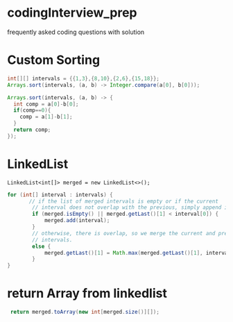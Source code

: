 # codingInterview_prep
frequently asked coding questions with solution


# Custom Sorting
```java
int[][] intervals = {{1,3},{8,10},{2,6},{15,18}};
Arrays.sort(intervals, (a, b) -> Integer.compare(a[0], b[0]));
```

```java
Arrays.sort(intervals, (a, b) -> {
  int comp = a[0]-b[0];
  if(comp==0){
    comp = a[1]-b[1];
  }
  return comp;
});
```


# LinkedList
```
LinkedList<int[]> merged = new LinkedList<>();
```

```java
for (int[] interval : intervals) {
       // if the list of merged intervals is empty or if the current
        // interval does not overlap with the previous, simply append it.
        if (merged.isEmpty() || merged.getLast()[1] < interval[0]) {
            merged.add(interval);
        }
        // otherwise, there is overlap, so we merge the current and previous
        // intervals.
        else {
            merged.getLast()[1] = Math.max(merged.getLast()[1], interval[1]);
        }
}

```
# return Array from linkedlist
```java
 return merged.toArray(new int[merged.size()][]);
 ```
